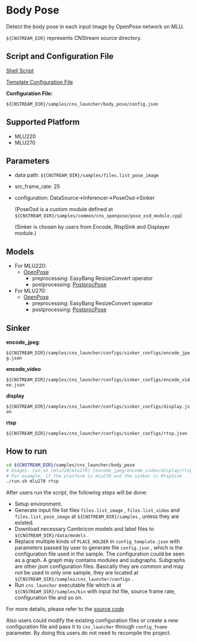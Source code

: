# Body Pose

Detect the body pose in each input image by OpenPose network on MLU.

``${CNSTREAM_DIR}`` represents CNStream source directory.

## Script and Configuration File

[Shell Script](./run.sh)

[Template Configuration File](./config_template.json)

**Configuration File:**

 ``${CNSTREAM_DIR}/samples/cns_launcher/body_pose/config.json``

## Supported Platform

- MLU220
- MLU270

## Parameters

- data path: ``${CNSTREAM_DIR}/samples/files.list_pose_image``

- src_frame_rate: 25

- configuration: DataSource->Inferencer->PoseOsd->Sinker

  (PoseOsd is a custom module defined at ``${CNSTREAM_DIR}/samples/common/cns_openpose/pose_osd_module.cpp``)

  (Sinker is chosen by users from Encode, RtspSink and Displayer module.)

## Models

- For MLU220:
  - [OpenPose](http://video.cambricon.com/models/MLU220/coco_pose_b4c4_bgra_mlu220.cambricon)
    - preprocessing: EasyBang ResizeConvert operator
    - postprocessing: [PostprocPose](../../common/cns_openpose/postprocess_body_pose.cpp)
- For MLU270:
  - [OpenPose](http://video.cambricon.com/models/MLU270/coco_pose_b4c4_bgra_mlu270.cambricon)
    - preprocessing: EasyBang ResizeConvert operator
    - postprocessing: [PostprocPose](../../common/cns_openpose/postprocess_body_pose.cpp)

## Sinker

**encode_jpeg**:

``${CNSTREAM_DIR}/samples/cns_launcher/configs/sinker_configs/encode_jpeg.json``

**encode_video**

``${CNSTREAM_DIR}/samples/cns_launcher/configs/sinker_configs/encode_video.json``

**display**

``${CNSTREAM_DIR}/samples/cns_launcher/configs/sinker_configs/display.json``

**rtsp**

``${CNSTREAM_DIR}/samples/cns_launcher/configs/sinker_configs/rtsp.json``

## How to run

```sh
cd ${CNSTREAM_DIR}/samples/cns_launcher/body_pose
# Usages: run.sh [mlu220/mlu270] [encode_jpeg/encode_video/display/rtsp]
# For example, if the platform is mlu270 and the sinker is RtspSink
./run.sh mlu270 rtsp
```



After users run the script, the following steps will be done:

- Setup environment.
- Generate input file list files ``files.list_image`` , ``files.list_video`` and ``files.list_pose_image`` at ``${CNSTREAM_DIR}/samples`` , unless they are existed.
- Download necessary Cambricon models and label files to ``${CNSTREAM_DIR}/data/models`` .
- Replace multiple kinds of ``PLACE_HOLDER`` in ``config_template.json`` with parameters passed by user to generate file ``config.json`` , which is the configuration file used in the sample. The configuration could be seen as a graph. A graph may contains modules and subgraphs. Subgraphs are other json configuration files. Basically they are common and may not be used in only one sample, they are located at ``${CNSTREAM_DIR}/samples/cns_launcher/configs`` .
- Run ``cns_launcher`` executable file which is at ``${CNSTREAM_DIR}/samples/bin`` with input list file, source frame rate, configuration file and so on.



For more details, please refer to the [source code](../cns_launcher.cpp)

Also users could modify the existing configuration files or create a new configuration file and pass it to ``cns_launcher`` through ``config_fname`` parameter. By doing this users do not need to recompile the project.
